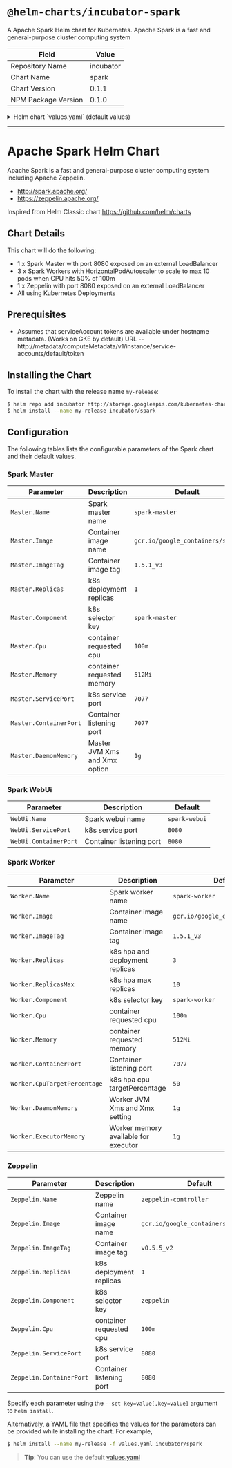 # `@helm-charts/incubator-spark`

A Apache Spark Helm chart for Kubernetes. Apache Spark is a fast and general-purpose cluster computing system

| Field               | Value     |
| ------------------- | --------- |
| Repository Name     | incubator |
| Chart Name          | spark     |
| Chart Version       | 0.1.1     |
| NPM Package Version | 0.1.0     |

<details>

<summary>Helm chart `values.yaml` (default values)</summary>

```yaml
# Default values for spark.
# This is a YAML-formatted file.
# Declare name/value pairs to be passed into your templates.
# name: value

Master:
  Name: spark-master
  Image: 'gcr.io/google_containers/spark'
  ImageTag: '1.5.1_v3'
  Replicas: 1
  Component: 'spark-master'
  Cpu: '100m'
  Memory: '512Mi'
  ServicePort: 7077
  ContainerPort: 7077
  # Set Master JVM memory. Default 1g
  #DaemonMemory: 1g

WebUi:
  Name: spark-webui
  ServicePort: 8080
  ContainerPort: 8080

Worker:
  Name: spark-worker
  Image: 'gcr.io/google_containers/spark'
  ImageTag: '1.5.1_v3'
  Replicas: 3
  Component: 'spark-worker'
  Cpu: '100m'
  Memory: '512Mi'
  ContainerPort: 8081
  # Set Worker JVM memory. Default 1g
  #DaemonMemory: 1g
  # Set how much total memory workers have to give executors
  #ExecutorMemory: 1g

Zeppelin:
  Name: zeppelin-controller
  Image: 'gcr.io/google_containers/zeppelin'
  ImageTag: 'v0.5.5_v2'
  Replicas: 1
  Component: 'zeppelin'
  Cpu: '100m'
  ServicePort: 8080
  ContainerPort: 8080
```

</details>

---

# Apache Spark Helm Chart

Apache Spark is a fast and general-purpose cluster computing system including Apache Zeppelin.

- http://spark.apache.org/
- https://zeppelin.apache.org/

Inspired from Helm Classic chart https://github.com/helm/charts

## Chart Details

This chart will do the following:

- 1 x Spark Master with port 8080 exposed on an external LoadBalancer
- 3 x Spark Workers with HorizontalPodAutoscaler to scale to max 10 pods when CPU hits 50% of 100m
- 1 x Zeppelin with port 8080 exposed on an external LoadBalancer
- All using Kubernetes Deployments

## Prerequisites

- Assumes that serviceAccount tokens are available under hostname metadata. (Works on GKE by default) URL -- http://metadata/computeMetadata/v1/instance/service-accounts/default/token

## Installing the Chart

To install the chart with the release name `my-release`:

```bash
$ helm repo add incubator http://storage.googleapis.com/kubernetes-charts-incubator
$ helm install --name my-release incubator/spark
```

## Configuration

The following tables lists the configurable parameters of the Spark chart and their default values.

### Spark Master

| Parameter              | Description                   | Default                          |
| ---------------------- | ----------------------------- | -------------------------------- |
| `Master.Name`          | Spark master name             | `spark-master`                   |
| `Master.Image`         | Container image name          | `gcr.io/google_containers/spark` |
| `Master.ImageTag`      | Container image tag           | `1.5.1_v3`                       |
| `Master.Replicas`      | k8s deployment replicas       | `1`                              |
| `Master.Component`     | k8s selector key              | `spark-master`                   |
| `Master.Cpu`           | container requested cpu       | `100m`                           |
| `Master.Memory`        | container requested memory    | `512Mi`                          |
| `Master.ServicePort`   | k8s service port              | `7077`                           |
| `Master.ContainerPort` | Container listening port      | `7077`                           |
| `Master.DaemonMemory`  | Master JVM Xms and Xmx option | `1g`                             |

### Spark WebUi

| Parameter             | Description              | Default       |
| --------------------- | ------------------------ | ------------- |
| `WebUi.Name`          | Spark webui name         | `spark-webui` |
| `WebUi.ServicePort`   | k8s service port         | `8080`        |
| `WebUi.ContainerPort` | Container listening port | `8080`        |

### Spark Worker

| Parameter                    | Description                          | Default                          |
| ---------------------------- | ------------------------------------ | -------------------------------- |
| `Worker.Name`                | Spark worker name                    | `spark-worker`                   |
| `Worker.Image`               | Container image name                 | `gcr.io/google_containers/spark` |
| `Worker.ImageTag`            | Container image tag                  | `1.5.1_v3`                       |
| `Worker.Replicas`            | k8s hpa and deployment replicas      | `3`                              |
| `Worker.ReplicasMax`         | k8s hpa max replicas                 | `10`                             |
| `Worker.Component`           | k8s selector key                     | `spark-worker`                   |
| `Worker.Cpu`                 | container requested cpu              | `100m`                           |
| `Worker.Memory`              | container requested memory           | `512Mi`                          |
| `Worker.ContainerPort`       | Container listening port             | `7077`                           |
| `Worker.CpuTargetPercentage` | k8s hpa cpu targetPercentage         | `50`                             |
| `Worker.DaemonMemory`        | Worker JVM Xms and Xmx setting       | `1g`                             |
| `Worker.ExecutorMemory`      | Worker memory available for executor | `1g`                             |

### Zeppelin

| Parameter                | Description              | Default                             |
| ------------------------ | ------------------------ | ----------------------------------- |
| `Zeppelin.Name`          | Zeppelin name            | `zeppelin-controller`               |
| `Zeppelin.Image`         | Container image name     | `gcr.io/google_containers/zeppelin` |
| `Zeppelin.ImageTag`      | Container image tag      | `v0.5.5_v2`                         |
| `Zeppelin.Replicas`      | k8s deployment replicas  | `1`                                 |
| `Zeppelin.Component`     | k8s selector key         | `zeppelin`                          |
| `Zeppelin.Cpu`           | container requested cpu  | `100m`                              |
| `Zeppelin.ServicePort`   | k8s service port         | `8080`                              |
| `Zeppelin.ContainerPort` | Container listening port | `8080`                              |

Specify each parameter using the `--set key=value[,key=value]` argument to `helm install`.

Alternatively, a YAML file that specifies the values for the parameters can be provided while installing the chart. For example,

```bash
$ helm install --name my-release -f values.yaml incubator/spark
```

> **Tip**: You can use the default [values.yaml](values.yaml)
